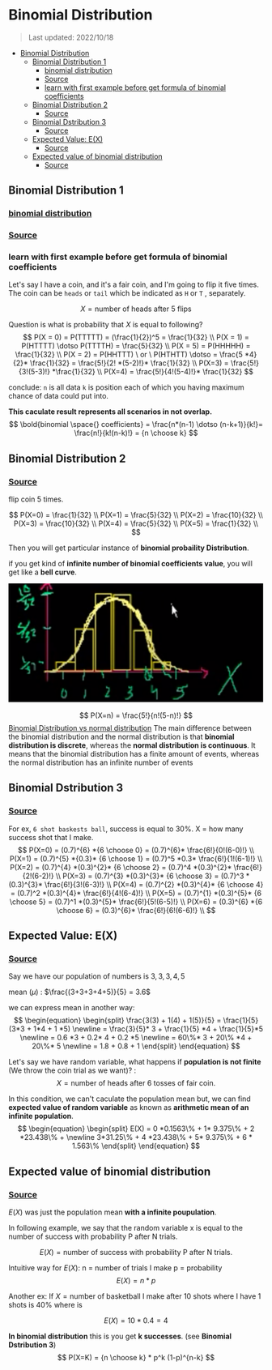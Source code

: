 # Binomial Distribution

> Last updated: 2022/10/18

- [Binomial Distribution](#binomial-distribution)
  - [Binomial Distribution 1](#binomial-distribution-1)
    - [binomial distribution](#binomial-distribution-1)
    - [Source](#source)
    - [learn with first example before get formula of binomial coefficients](#learn-with-first-example-before-get-formula-of-binomial-coefficients)
  - [Binomial Distribution 2](#binomial-distribution-2)
    - [Source](#source-1)
  - [Binomial Dstribution 3](#binomial-dstribution-3)
    - [Source](#source-2)
  - [Expected Value: E(X)](#expected-value-ex)
    - [Source](#source-3)
  - [Expected value of binomial distribution](#expected-value-of-binomial-distribution)
    - [Source](#source-4)

## Binomial Distribution 1

### [binomial distribution](https://peterstatistics.com/CrashCourse/Distributions/Binomial.html)

### [Source](https://www.youtube.com/watch?v=O12yTz_8EOw&list=PL1328115D3D8A2566&index=9&ab_channel=KhanAcademy)

### learn with first example before get formula of binomial coefficients

Let's say I have a coin, and it's a fair coin, and I'm going to flip it five times. The coin can be `heads` or `tail` which be indicated as `H` or `T` , separately.

$$
X = \text{number of heads after 5 flips}
$$

Question is what is probability that $X$ is equal to following?
$$
P(X = 0) = P(TTTTT) = (\frac{1}{2})^5 = \frac{1}{32} \\
P(X = 1) = P(HTTTT) \dotso P(TTTTH) = \frac{5}{32} \\
P(X = 5) = P(HHHHH) = \frac{1}{32} \\
P(X = 2) = P(HHTTT) \ or \ P(HTHTT) \dotso = \frac{5 *4}{2}* \frac{1}{32} = \frac{5!}{2! *(5-2)!}* \frac{1}{32} \\
P(X=3) = \frac{5!}{3!(5-3)!} *\frac{1}{32} \\
P(X=4) = \frac{5!}{4!(5-4)!}* \frac{1}{32}
$$

conclude:
`n` is all data
`k` is position each of which you having maximum chance of data could put into.

**This caculate result represents all scenarios in not overlap.**
$$
\bold{binomial \space{} coefficients}  = \frac{n*(n-1) \dotso (n-k+1)}{k!}= \frac{n!}{k!(n-k)!} = {n \choose k}
$$

## Binomial Distribution 2

### [Source](https://www.youtube.com/watch?v=FI8xtVaI068&list=PL1328115D3D8A2566&index=10&ab_channel=KhanAcademy)

flip coin 5 times.

$$
P(X=0) = \frac{1}{32} \\
P(X=1) = \frac{5}{32} \\
P(X=2) = \frac{10}{32} \\
P(X=3) = \frac{10}{32} \\
P(X=4) = \frac{5}{32} \\
P(X=5) = \frac{1}{32} \\
$$

Then you will get particular instance of **binomial probaility Distribution**.

if you get kind of **infinite number of binomial coefficients value**, you will get like a **bell curve**.

![flip_5_binomial_distri](./assets/probability/flip_5_binomial_distri.drawio.svg)

$$
P(X=n) = \frac{5!}{n!(5-n)!}
$$
[Binomial Distribution vs normal distribution](https://byjus.com/maths/binomial-distribution/#:~:text=The%20main%20difference%20between%20the,an%20infinite%20number%20of%20events.)
The main difference between the binomial distribution and the normal distribution is that **binomial distribution is discrete**, whereas the **normal distribution is continuous**. It means that the binomial distribution has a finite amount of events, whereas the normal distribution has an infinite number of events

## Binomial Dstribution 3

### [Source](https://www.youtube.com/watch?v=vKNpQ_KTXvE&list=PL1328115D3D8A2566&index=11&ab_channel=KhanAcademy)

For ex, `6 shot baskests ball`, success is equal to 30%.
X = how many success shot that I make.
$$
P(X=0) = (0.7)^{6} *{6 \choose 0} = (0.7)^{6}* \frac{6!}{0!(6-0)!} \\
P(X=1) = (0.7)^{5} *{0.3}* {6 \choose 1} = (0.7)^5 *0.3* \frac{6!}{1!(6-1)!} \\
P(X=2) = (0.7)^{4} *(0.3)^{2}* {6 \choose 2} = (0.7)^4 *(0.3)^{2}* \frac{6!}{2!(6-2)!} \\
P(X=3) = (0.7)^{3} *(0.3)^{3}* {6 \choose 3} = (0.7)^3 *(0.3)^{3}* \frac{6!}{3!(6-3)!} \\
P(X=4) = (0.7)^{2} *(0.3)^{4}* {6 \choose 4} = (0.7)^2 *(0.3)^{4}* \frac{6!}{4!(6-4)!} \\
P(X=5) = (0.7)^{1} *(0.3)^{5}* {6 \choose 5} = (0.7)^1 *(0.3)^{5}* \frac{6!}{5!(6-5)!} \\
P(X=6) = (0.3)^{6} *{6 \choose 6} = (0.3)^{6}* \frac{6!}{6!(6-6)!} \\
$$

## Expected Value: E(X)

### [Source](https://www.youtube.com/watch?v=j__Kredt7vY&list=PL1328115D3D8A2566&index=13&ab_channel=KhanAcademy)

Say we have our population of numbers is $3,3,3,4,5$

mean ($\mu$) : $\frac{(3+3+3+4+5)}{5} = 3.6$

we can express mean in another way:
$$
\begin{equation}
\begin{split}
\frac{3(3) + 1(4) + 1(5)}{5} = \frac{1}{5}(3*3 + 1*4 + 1 *5) \newline
= \frac{3}{5}* 3 + \frac{1}{5} *4 + \frac{1}{5}*5 \newline
= 0.6 *3 + 0.2* 4 + 0.2 *5 \newline
= 60\%* 3 + 20\% *4 + 20\%* 5 \newline
= 1.8 + 0.8 + 1
\end{split}
\end{equation}
$$

Let's say we have random variable, what happens if **population is not finite** (We throw the coin trial as we want)?  :
$$
X = \text{number of heads after 6 tosses of fair coin.}
$$

In this condition, we can't caculate the population mean but,
we can find **expected value of random variable** as known as **arithmetic mean of an infinite population**.
$$
\begin{equation}
\begin{split}
E(X) = 0 *0.1563\% + 1* 9.375\% + 2 *23.438\% + \newline 3*31.25\% +  4 *23.438\% + 5* 9.375\% + 6 * 1.563\%
\end{split}
\end{equation}
$$

## Expected value of binomial distribution

### [Source](https://www.youtube.com/watch?v=SqcxYnNlI3Y&list=PL1328115D3D8A2566&index=14&ab_channel=KhanAcademy)

$E(X)$ was just the population mean **with a infinite poupulation**.

In following example, we say that the random variable x is equal to the number of success with probability P after N trials.

$$
E(X) = \text{number of success with probability P after N trials.}
$$

Intuitive way for $E(X)$:
n = number of trials I make
p = probability
$$
E(X) = n * p
$$

Another ex:
If $X = \text{number of basketball I make after 10 shots where I have 1 shots is 40\%}$
where is

$$
E(X) = 10 * 0.4  = 4
$$

**In binomial distribution** this is you get **k successes**. (see **Binomial Dstribution 3**)
$$
P(X=K) = {n \choose k} * p^k (1-p)^{n-k}
$$
